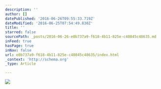 ```yaml
---
description: ''
author: []
datePublished: '2016-06-26T09:55:33.719Z'
dateModified: '2016-06-25T07:54:49.830Z'
title: ''
starred: false
sourcePath: _posts/2016-06-26-e0b737a9-f618-4b11-825e-c40845c48635.md
inFeed: true
hasPage: true
inNav: false
url: e0b737a9-f618-4b11-825e-c40845c48635/index.html
_context: 'http://schema.org'
_type: Article

---
```

![](https://the-grid-user-content.s3-us-west-2.amazonaws.com/31dc7af2-31f6-4203-9dde-82115aecd5de.jpg)